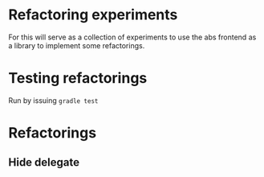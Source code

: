 # Refactoring experiments
For this will serve as a collection of experiments to 
use the abs frontend as a library to implement some
refactorings.

# Testing refactorings
Run by issuing `gradle test`

# Refactorings

## Hide delegate